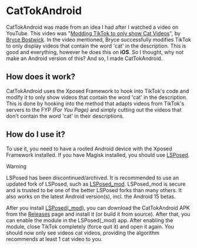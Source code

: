 # CatTokAndroid
CatTokAndroid was made from an idea I had after I watched a video on YouTube. This video was "[Modding TikTok to only show Cat Videos][video]", by [Bryce Bostwick][bryce].
In the video mentioned, Bryce successfully modifies TikTok to only display videos that contain the word 'cat' in the description. This is good and everything, however he does this on **iOS**. So I thought, why not make an Android version of this? And so, I made CatTokAndroid.

## How does it work?
CatTokAndroid uses the Xposed Framework to hook into TikTok's code and modify it to only show videos that contain the word 'cat' in the description. This is done by hooking into the method that adapts videos from TikTok's servers to the FYP *(For You Page)* and simply cutting out the videos that don't contain the word 'cat' in their descriptions.

## How do I use it?
To use it, you need to have a rooted Android device with the Xposed Framework installed. If you have Magisk installed, you should use [LSPosed][lsposed].

> [!WARNING]
> 
> LSPosed has been discontinued/archived. It is recommended to use an updated fork of LSPosed, such as [LSPosed_mod][lsposed_mod]. LSPosed_mod is secure and is trusted to be one of the better LSPosed forks than many others. It also works on the latest Android version(s), incl. the Android 15 betas.

After you install [LSPosed][lsposed][(_mod)][lsposed_mod], you can download the CatTokAndroid APK from the [Releases][releases] page and install it (or build it from source). After that, you can enable the module in the LSPosed(_mod) app. After enabling the module, close TikTok completely (force quit it) and open it again. You should now only see videos cat videos, providing the algorithm recommends at least 1 cat video to you.

[video]: https://www.youtube.com/watch?v=YW3jL2gI9IE
[bryce]: https://www.youtube.com/@brycedotco

[lsposed]: https://github.com/LSPosed/LSPosed
[lsposed_mod]: https://github.com/mywalkb/LSPosed_mod

[releases]: https://github.com/StupidRepo/CatTokAndroid/releases
